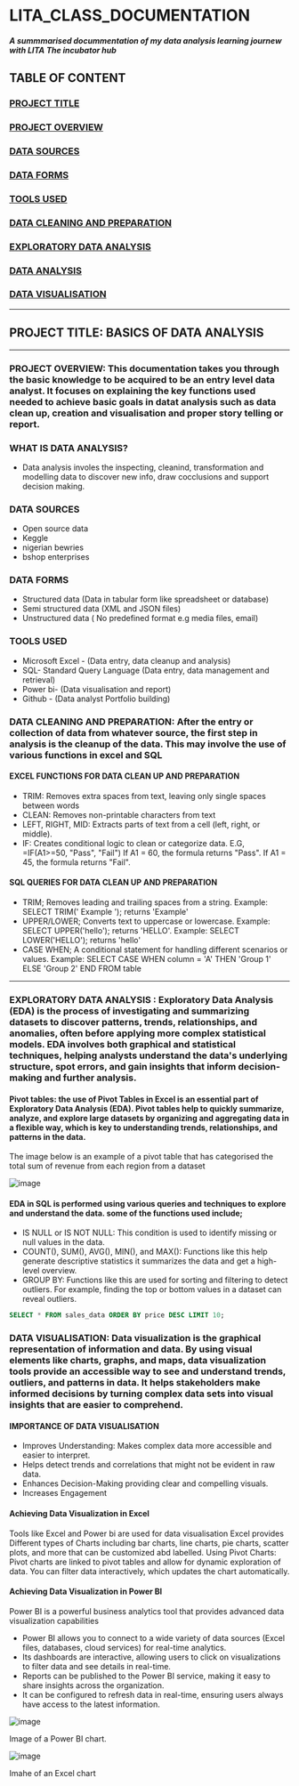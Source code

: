 # LITA_CLASS_DOCUMENTATION
##### A summmarised docummentation of my data analysis learning journew with LITA The incubator hub

## TABLE OF CONTENT

### [PROJECT TITLE](#project-title)

### [PROJECT OVERVIEW](#project-overview)

### [DATA SOURCES](#data-sources)

### [DATA FORMS](#data-forms)

### [TOOLS USED](#tools-used)

### [DATA CLEANING AND PREPARATION](#data-cleaning-and-preparation)

### [EXPLORATORY DATA ANALYSIS](#exploratory-data-analysis)

### [DATA ANALYSIS](#data-analysis)

### [DATA VISUALISATION](#data-visualisation)

---
## PROJECT TITLE: BASICS OF DATA ANALYSIS
---
### PROJECT OVERVIEW: This documentation takes you through the basic knowledge to be acquired to be an entry level data analyst. It focuses on explaining the key functions used needed to achieve basic goals in datat analysis such as data clean up, creation and visualisation and proper story telling or report. 
### WHAT IS DATA ANALYSIS?
- Data analysis involes the inspecting, cleanind, transformation and modelling data to discover new info, draw cocclusions and support decision making.

### DATA SOURCES
- Open source data
- Keggle
- nigerian bewries
- bshop enterprises

### DATA FORMS
- Structured data (Data in tabular form like spreadsheet or database)
- Semi structured data (XML and JSON files)
- Unstructured data ( No predefined format e.g media files, email)

### TOOLS USED
- Microsoft Excel - (Data entry, data cleanup and analysis)
- SQL- Standard Query Language (Data entry, data management and retrieval)
- Power bi- (Data visualisation and report)
- Github - (Data analyst Portfolio building)

### DATA CLEANING AND PREPARATION: After the entry or collection of data from whatever source, the first step in analysis is the cleanup of the data. This may involve the use of various functions in excel and SQL 
#### EXCEL FUNCTIONS FOR DATA CLEAN UP AND PREPARATION
- TRIM: Removes extra spaces from text, leaving only single spaces between words
- CLEAN: Removes non-printable characters from text
- LEFT, RIGHT, MID: Extracts parts of text from a cell (left, right, or middle).
- IF: Creates conditional logic to clean or categorize data.
E.G, =IF(A1>=50, "Pass", "Fail")
If A1 = 60, the formula returns "Pass".
If A1 = 45, the formula returns "Fail".

#### SQL QUERIES FOR DATA CLEAN UP AND PREPARATION 
- TRIM; Removes leading and trailing spaces from a string.
Example: SELECT TRIM(' Example '); returns 'Example'
- UPPER/LOWER; Converts text to uppercase or lowercase.
Example: SELECT UPPER('hello'); returns 'HELLO'.
Example: SELECT LOWER('HELLO'); returns 'hello'
- CASE WHEN; A conditional statement for handling different scenarios or values.
Example: SELECT CASE WHEN column = 'A' THEN 'Group 1' ELSE 'Group 2' END FROM table
---
### EXPLORATORY DATA ANALYSIS : Exploratory Data Analysis (EDA) is the process of investigating and summarizing datasets to discover patterns, trends, relationships, and anomalies, often before applying more complex statistical models. EDA involves both graphical and statistical techniques, helping analysts understand the data's underlying structure, spot errors, and gain insights that inform decision-making and further analysis.  
####  Pivot tables: the use of Pivot Tables in Excel is an essential part of Exploratory Data Analysis (EDA). Pivot tables help to quickly summarize, analyze, and explore large datasets by organizing and aggregating data in a flexible way, which is key to understanding trends, relationships, and patterns in the data. 
The image below is an example of a pivot table that has categorised the total sum of revenue from each region from a dataset 

![image](https://github.com/user-attachments/assets/233c43c8-d221-4b26-b2c7-5f5a287504f1) 

#### EDA in SQL is performed using various queries and techniques to explore and understand the data. some of the functions used include;
- IS NULL or IS NOT NULL: This condition is used to identify missing or null values in the data.
- COUNT(), SUM(), AVG(), MIN(), and MAX(): Functions like this help generate descriptive statistics it summarizes the data and get a high-level overview.
- GROUP BY: Functions like this are used for sorting and filtering to detect outliers. For example, finding the top or bottom values in a dataset can reveal outliers.
```sql
SELECT * FROM sales_data ORDER BY price DESC LIMIT 10;
```

### DATA VISUALISATION: Data visualization is the graphical representation of information and data. By using visual elements like charts, graphs, and maps, data visualization tools provide an accessible way to see and understand trends, outliers, and patterns in data. It helps stakeholders make informed decisions by turning complex data sets into visual insights that are easier to comprehend. 
#### IMPORTANCE OF DATA VISUALISATION 
- Improves Understanding: Makes complex data more accessible and easier to interpret.
- Helps detect trends and correlations that might not be evident in raw data.
- Enhances Decision-Making providing clear and compelling visuals.
- Increases Engagement
#### Achieving Data Visualization in Excel
Tools like Excel and Power bi are used for data visualisation
Excel provides Different types of Charts including bar charts, line charts, pie charts, scatter plots, and more that can be customized abd labelled.
Using Pivot Charts: Pivot charts are linked to pivot tables and allow for dynamic exploration of data. You can filter data interactively, which updates the chart automatically.
#### Achieving Data Visualization in Power BI
Power BI is a powerful business analytics tool that provides advanced data visualization capabilities
- Power BI allows you to connect to a wide variety of data sources (Excel files, databases, cloud services) for real-time analytics.
- Its dashboards are interactive, allowing users to click on visualizations to filter data and see details in real-time.
- Reports can be published to the Power BI service, making it easy to share insights across the organization.
- It can be configured to refresh data in real-time, ensuring users always have access to the latest information.

![image](https://github.com/user-attachments/assets/d58191ce-7970-48fa-b514-71be1108a38a) 

Image of a Power BI chart.


![image](https://github.com/user-attachments/assets/887fe853-2ed7-4ada-80be-7a6f6f83a115)

Imahe of an Excel chart
